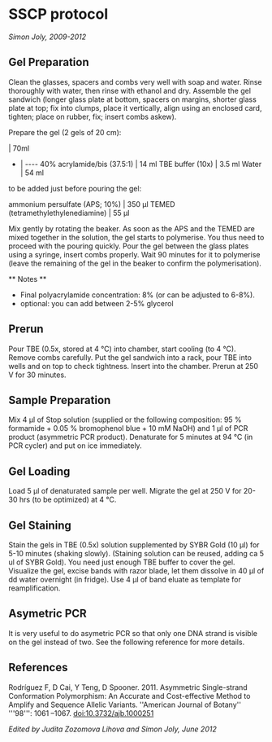 SSCP protocol
=============

*Simon Joly, 2009-2012*

Gel Preparation
---------------

Clean the glasses, spacers and combs very well with soap and water. Rinse thoroughly with water, then rinse with ethanol and dry. Assemble the gel sandwich (longer glass plate at bottom, spacers on margins, shorter glass plate at top; fix into clumps, place it vertically, align using an enclosed card, tighten; place on rubber, fix; insert combs askew).

Prepare the gel (2 gels of 20 cm):

  | 70ml
- | ----
40% acrylamide/bis (37.5:1) | 14 ml
TBE buffer (10x) | 3.5 ml
Water | 54 ml

to be added just before pouring the gel:

ammonium persulfate (APS; 10%) | 350 μl
TEMED (tetramethylethylenediamine) | 55 μl

Mix gently by rotating the beaker. As soon as the APS and the TEMED are mixed together in the solution, the gel starts to polymerise. You thus need to proceed with the pouring quickly. Pour the gel between the glass plates using a syringe, insert combs properly. Wait 90 minutes for it to polymerise (leave the remaining of the gel in the beaker to confirm the polymerisation).

** Notes **

* Final polyacrylamide concentration: 8% (or can be adjusted to 6-8%).
* optional: you can add between 2-5% glycerol

## Prerun

Pour TBE (0.5x, stored at 4 °C) into chamber, start cooling (to 4 °C).  Remove combs carefully. Put the gel sandwich into a rack, pour TBE into wells and on top to check tightness. Insert into the chamber.  Prerun at 250 V for 30 minutes.

## Sample Preparation

Mix 4 μl of Stop solution (supplied or the following composition: 95 % formamide + 0.05 % bromophenol blue + 10 mM NaOH) and 1 μl of PCR product (asymmetric PCR product). Denaturate for 5 minutes at 94 °C (in PCR cycler) and put on ice immediately.

## Gel Loading

Load 5 μl of denaturated sample per well. Migrate the gel at 250 V for 20-30 hrs (to be optimized) at 4 °C.

## Gel Staining

Stain the gels in TBE (0.5x) solution supplemented by SYBR Gold (10 μl) for 5-10 minutes (shaking slowly).  (Staining solution can be reused, adding ca 5 ul of SYBR Gold). You need just enough TBE buffer to cover the gel. Visualize the gel, excise bands with razor blade, let them dissolve in 40 μl of dd water overnight (in fridge). Use 4 μl of band eluate as template for reamplification.

## Asymetric PCR

It is very useful to do asymetric PCR so that only one DNA strand is visible on the gel instead of two. See the following reference for more details.

## References

Rodríguez F, D Cai, Y Teng, D Spooner. 2011. Asymmetric Single-strand Conformation Polymorphism: An Accurate and Cost-effective Method to Amplify and Sequence Allelic Variants. ''American Journal of Botany'' '''98''': 1061 –1067. [doi:10.3732/ajb.1000251](http://dx.doi.org/10.3732/ajb.1000251)

*Edited by Judita Zozomova Lihova and Simon Joly, June 2012*
